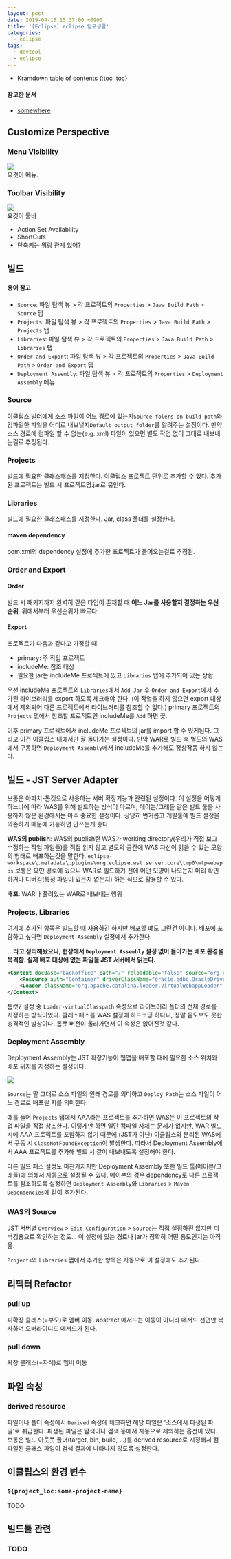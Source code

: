 ```yaml
---
layout: post
date: 2019-04-15 15:37:00 +0900
title: '[Eclipse] eclipse 탐구생활'
categories:
  - eclipse
tags:
  - devtool
  - eclipse
---
```


* Kramdown table of contents
{:toc .toc}

#### 참고한 문서

- [somewhere](somewhere)

## Customize Perspective

### Menu Visibility

![](/images/eclipse-menu-visibility.png)  
요것이 메뉴.

### Toolbar Visibility

![](/images/eclipse-toolbar-visibility.png)  
요것이 툴바

- Action Set Availability
- ShortCuts
- 단축키는 뭐랑 관계 있어?

## 빌드

#### 용어 참고

- `Source`: 파일 탐색 뷰 > 각 프로젝트의 `Properties` > `Java Build Path` > `Source` 탭
- `Projects`: 파일 탐색 뷰 > 각 프로젝트의 `Properties` > `Java Build Path` > `Projects` 탭
- `Libraries`: 파일 탐색 뷰 > 각 프로젝트의 `Properties` > `Java Build Path` > `Libraries` 탭
- `Order and Export`: 파일 탐색 뷰 > 각 프로젝트의 `Properties` > `Java Build Path` > `Order and Export` 탭
- `Deployment Assembly`: 파일 탐색 뷰 > 각 프로젝트의 `Properties` > `Deployment Assembly` 메뉴

### Source

이클립스 빌더에게 소스 파일이 어느 경로에 있는지`Source folers on build path`와 컴파일한 파일을 어디로 내보낼지`Default output folder`를 알려주는 설정이다. 만약 소스 경로에 컴파일 할 수 없는(e.g. xml) 파일이 있으면 별도 작업 없이 그대로 내보내는걸로 추정된다.

### Projects

빌드에 필요한 클래스패스를 지정한다. 이클립스 프로젝트 단위로 추가할 수 있다. 추가된 프로젝트는 빌드 시 프로젝트명.jar로 묶인다.

### Libraries

빌드에 필요한 클래스패스를 지정한다. Jar, class 폴더를 설정한다.

#### maven dependency

pom.xml의 dependency 설정에 추가한 프로젝트가 들어오는걸로 추정됨.

### Order and Export

#### Order

빌드 시 패키지까지 완벽히 같은 타입이 존재할 때 **어느 Jar를 사용할지 결정하는 우선순위**. 위에서부터 우선순위가 빠르다.

#### Export

프로젝트가 다음과 같다고 가정할 때:

- primary: 주 작업 프로젝트
- includeMe: 참조 대상
- 필요한 jar는 includeMe 프로젝트에 있고 `Libraries` 탭에 추가되어 있는 상황

우선 includeMe 프로젝트의 `Libraries`에서 `Add Jar` 후 `Order and Export`에서 추가된 라이브러리를 export 하도록 체크해야 한다. (이 작업을 하지 않으면 export 대상에서 제외되어 다른 프로젝트에서 라이브러리를 참조할 수 없다.) primary 프로젝트의 `Projects` 탭에서 참조할 프로젝트인 includeMe를 `Add` 하면 끗.

이후 primary 프로젝트에서 includeMe 프로젝트의 jar를 import 할 수 있게된다. 그리고 이건 이클립스 내에서만 잘 돌아가는 설정이다. 만약 WAR로 빌드 후 별도의 WAS에서 구동하면 `Deployment Assembly`에서 includeMe를 추가해도 정상작동 하지 않는다.

## 빌드 - JST Server Adapter

보통은 아파치-톰캣으로 사용하는 서버 확장기능과 관련된 설정이다. 이 설정을 어떻게 하느냐에 따라 WAS를 위해 빌드하는 방식이 다르며, 메이븐/그래들 같은 빌드 툴을 사용하지 않은 환경에서는 아주 중요한 설정이다. 상당히 번거롭고 개발툴에 빌드 설정을 의존하기 때문에 가능하면 안쓰는게 좋다.

**WAS의 publish**: WAS의 publish란 WAS가 working directory(우리가 직접 보고 수정하는 작업 파일들)를 직접 읽지 않고 별도의 공간에 WAS 자신이 읽을 수 있는 모양의 형태로 배포하는것을 말한다. `eclipse-workspace\.metadata\.plugins\org.eclipse.wst.server.core\tmp0\wtpwebapps` 보통은 요딴 경로에 있으니 WAR로 빌드하기 전에 어떤 모양이 나오는지 미리 확인하거나 디버깅(특정 파일이 있는지 없는지) 하는 식으로 활용할 수 있다.

**배포**: WAR나 풀려있는 WAR로 내보내는 행위

### Projects, Libraries

여기에 추가된 항목은 빌드할 때 사용하긴 하지만 배포할 떄도 그런건 아니다. 배포에 포함하고 싶다면 `Deployment Assembly` 설정에서 추가한다.

**...라고 정리해놨으나, 현장에서 `Deployment Assembly` 설정 없이 돌아가는 배포 환경을 목격함. 실제 배포 대상에 없는 파일을 JST 서버에서 읽는다.**

```xml
<Context docBase="backoffice" path="/" reloadable="false" source="org.eclipse.jst.jee.server:backoffice">
    <Resource auth="Container" driverClassName="oracle.jdbc.OracleDriver" ... />
    <Loader className="org.apache.catalina.loader.VirtualWebappLoader" virtualClasspath="C:/somewhere" />
</Context>
```

톰캣7 설정 중 `Loader-virtualClasspath` 속성으로 라이브러리 폴더의 전체 경로를 지정하는 방식이었다. 클래스패스를 WAS 설정에 하드코딩 하다니, 정말 듣도보도 못한 충격적인 발상이다. 톰캣 버전이 올라가면서 이 속성은 없어진것 같다.

### Deployment Assembly

Deployment Assembly는 JST 확장기능이 웹앱을 배포할 때에 필요한 소스 위치와 배포 위치를 지정하는 설정이다.

![](/images/eclipse-탐구생활-1.png)

`Source`는 말 그대로 소스 파일의 원래 경로를 의미하고 `Deploy Path`는 소스 파일이 어느 경로로 배포될 지를 의미한다.

예를 들어 `Projects` 탭에서 AAA라는 프로젝트를 추가하면 WAS는 이 프로젝트의 작업 파일을 직접 참조한다. 이렇게만 하면 일단 컴파일 자체는 문제가 없지만, WAR 빌드 시에 AAA 프로젝트를 포함하지 않기 때문에 (JST가 아닌) 이클립스와 분리된 WAS에서 구동 시 `ClassNotFoundException`이 발생한다. 따라서 Deployment Assembly에서 AAA 프로젝트를 추가해 빌드 시 같이 내보내도록 설정해야 한다.

다른 빌드 패스 설정도 마찬가지지만 Deployment Assembly 또한 빌드 툴(메이븐/그래들)에 의해서 자동으로 설정될 수 있다. 메이븐의 경우 dependency로 다른 프로젝트를 참조하도록 설정하면 `Deployment Assembly`와 `Libraries` > `Maven Dependencies`에 같이 추가된다.

### WAS의 Source

JST 서버별 `Overview` > `Edit Configuration` > `Source`는 직접 설정하진 않지만 디버깅용으로 확인하는 정도... 이 설정에 있는 경로나 jar가 정확히 어떤 용도인지는 아직 몲.

`Projects`와 `Libraries` 탭에서 추가한 항목은 자동으로 이 설정에도 추가된다.

## 리펙터 Refactor

### pull up

피확장 클래스(=부모)로 멤버 이동. abstract 메서드는 이동이 아니라 메서드 선언만 복사하며 오버라이디드 메서드가 된다.

### pull down

확장 클래스(=자식)로 멤버 이동

## 파일 속성

### derived resource

파일이나 폴더 속성에서 `Derived` 속성에 체크하면 해당 파일은 '소스에서 파생된 파일'로 취급한다. 파생된 파일은 탐색이나 검색 등에서 자동으로 제외하는 옵션이 있다. 보통은 빌드 아웃풋 폴더(target, bin, build, ...)를 derived resource로 지정해서 컴파일된 클래스 파일이 검색 결과에 나타나지 않도록 설정한다.

## 이클립스의 환경 변수

### `${project_loc:some-project-name}`

TODO

## 빌드툴 관련

### TODO
